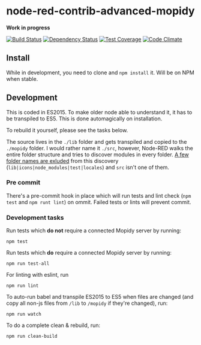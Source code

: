 # node-red-contrib-advanced-mopidy

**Work in progress**

[![Build Status](https://travis-ci.org/emiloberg/node-red-contrib-advanced-mopidy.svg?branch=master)](https://travis-ci.org/emiloberg/node-red-contrib-advanced-mopidy)
[![Dependency Status](https://gemnasium.com/emiloberg/node-red-contrib-advanced-mopidy.svg)](https://gemnasium.com/emiloberg/node-red-contrib-advanced-mopidy)
[![Test Coverage](https://codeclimate.com/github/emiloberg/node-red-contrib-advanced-mopidy/badges/coverage.svg)](https://codeclimate.com/github/emiloberg/node-red-contrib-advanced-mopidy/coverage)
[![Code Climate](https://codeclimate.com/github/emiloberg/node-red-contrib-advanced-mopidy/badges/gpa.svg)](https://codeclimate.com/github/emiloberg/node-red-contrib-advanced-mopidy)

## Install
While in development, you need to clone and `npm install` it. Will be on NPM when stable.
    

## Development
This is coded in ES2015. To make older node able to understand it, it has to be transpiled to ES5. This is done automagically on installation.

To rebuild it yourself, please see the tasks below.

The source lives in the `./lib` folder and gets transpiled and copied to the `./mopidy` folder. I would rather name it `./src`, however, Node-RED walks the entire folder structure and tries to discover modules in every folder. [A few folder names are exluded](https://github.com/node-red/node-red/blob/master/red/nodes/registry/localfilesystem.js#L91) from this discovery (`lib|icons|node_modules|test|locales`) and `src` isn't one of them.

### Pre commit
There's a pre-commit hook in place which will run tests and lint check (`npm test` and `npm runt lint`) on ommit. Failed tests or lints will prevent commit.

### Development tasks
Run tests which __do not__ require a connected Mopidy server by running:

```
npm test
```

Run tests which __do__ require a connected Mopidy server by running:

```
npm run test-all
```

For linting with eslint, run 

```
npm run lint
```

To auto-run babel and transpile ES2015 to ES5 when files are changed (and copy all non-js files from `/lib` to `/mopidy` if they're changed), run:

```
npm run watch
```

To do a complete clean & rebuild, run:

```
npm run clean-build
```